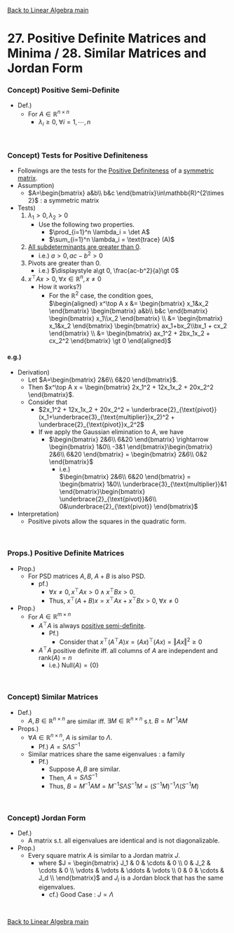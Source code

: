 [Back to Linear Algebra main](../../main.md)

# 27. Positive Definite Matrices and Minima / 28. Similar Matrices and Jordan Form
### Concept) Positive Semi-Definite
- Def.)
  - For $`A\in\mathbb{R}^{n\times n}`$
    - $`\lambda_i \ge 0, \; \forall i=1,\cdots,n`$

<br>

### Concept) Tests for Positive Definiteness
- Followings are the tests for the [Positive Definiteness](2526.md#concept-positive-definite-matrix) of a [symmetric matrix](2526.md#concept-symmetric-matrix).
- Assumption)
  - $`A=\begin{bmatrix} a&b\\ b&c \end{bmatrix}\in\mathbb{R}^{2\times 2}`$ : a symmetric matrix
- Tests)
  1. $`\lambda_1 \gt 0, \lambda_2 \gt 0`$
     - Use the following two properties.
       - $`\prod_{i=1}^n \lambda_i = \det A`$
       - $`\sum_{i=1}^n \lambda_i = \text{trace} (A)`$
  2. [All subdeterminants are greater than 0](2526.md#concept-positive-definite-matrix).
     - i.e.) $`a \gt 0, ac-b^2 \gt 0`$
  3. Pivots are greater than 0.
     - i.e.) $`\displaystyle a\gt 0, \frac{ac-b^2}{a}\gt 0`$
  4. $`x^\top A x \gt 0, \; \forall x\in\mathbb{R}^n, x\ne 0`$
     - How it works?)
       - For the $`\mathbb{R}^2`$ case, the condition goes,   
         $`\begin{aligned}
            x^\top A x &= \begin{bmatrix} x_1&x_2 \end{bmatrix} \begin{bmatrix} a&b\\ b&c \end{bmatrix} \begin{bmatrix} x_1\\x_2 \end{bmatrix} \\
            &= \begin{bmatrix} x_1&x_2 \end{bmatrix} \begin{bmatrix} ax_1+bx_2\\bx_1 + cx_2 \end{bmatrix} \\
            &= \begin{bmatrix} ax_1^2 + 2bx_1x_2 + cx_2^2 \end{bmatrix} \gt 0
         \end{aligned}`$

#### e.g.) 
- Derivation)
  - Let $`A=\begin{bmatrix} 2&6\\ 6&20 \end{bmatrix}`$.
  - Then $`x^\top A x = \begin{bmatrix} 2x_1^2 + 12x_1x_2 + 20x_2^2 \end{bmatrix}`$.
  - Consider that 
    - $`2x_1^2 + 12x_1x_2 + 20x_2^2 = \underbrace{2}_{\text{pivot}}(x_1+\underbrace{3}_{\text{multiplier}}x_2)^2 + \underbrace{2}_{\text{pivot}}x_2^2`$
    - If we apply the Gaussian elimination to $`A`$, we have
      - $`\begin{bmatrix} 2&6\\ 6&20 \end{bmatrix} \rightarrow \begin{bmatrix} 1&0\\ -3&1 \end{bmatrix}\begin{bmatrix} 2&6\\ 6&20 \end{bmatrix} = \begin{bmatrix} 2&6\\ 0&2 \end{bmatrix}`$
        - i.e.)   
          $`\begin{bmatrix} 2&6\\ 6&20 \end{bmatrix} = \begin{bmatrix} 1&0\\ \underbrace{3}_{\text{multiplier}}&1 \end{bmatrix}\begin{bmatrix} \underbrace{2}_{\text{pivot}}&6\\ 0&\underbrace{2}_{\text{pivot}} \end{bmatrix}`$
- Interpretation)
  - Positive pivots allow the squares in the quadratic form.

<br>

### Props.) Positive Definite Matrices
- Prop.)
  - For PSD matrices $`A, B`$, $`A+B`$ is also PSD.
    - pf.)
      - $`\forall x\ne 0, x^\top A x \gt 0 \wedge x^\top B x \gt 0`$.
      - Thus, $`x^\top (A+B) x= x^\top Ax + x^\top B x \gt 0, \; \forall x\ne 0`$
- Prop.)
  - For $`A\in\mathbb{R}^{m\times n}`$
    - $`A^\top A`$ is always [positive semi-definite](#concept-positive-semi-definite).
      - Pf.)
        - Consider that $`x^\top (A^\top A)x = (Ax)^\top (Ax) = \Vert Ax \Vert^2 \ge 0`$
    - $`A^\top A`$ positive definite iff. all columns of $`A`$ are independent and $`\text{rank}(A) = n`$
      - i.e.) $`\text{Null}(A) = \{0\}`$

<br>

### Concept) Similar Matrices
- Def.)
  - $`A,B\in\mathbb{R}^{n\times n}`$ are similar iff. $`\exists M\in\mathbb{R}^{n\times n}`$ s.t. $`B = M^{-1}AM`$
- Props.)
  - $`\forall A\in\mathbb{R}^{n\times n}`$, $`A`$ is similar to $`\Lambda`$.
    - Pf.) $`A = S\Lambda S^{-1}`$
  - Similar matrices share the same eigenvalues : a family
    - Pf.)
      - Suppose $`A,B`$ are similar.
      - Then, $`A = S\Lambda S^{-1}`$
      - Thus, $`B = M^{-1}AM = M^{-1}S\Lambda S^{-1}M = (S^{-1}M)^{-1}\Lambda(S^{-1}M)`$

<br>

### Concept) Jordan Form
- Def.)
  - A matrix s.t. all eigenvalues are identical and is not diagonalizable.
- Prop.)
  - Every square matrix $`A`$ is similar to a Jordan matrix $`J`$.
    - where $`J = \begin{bmatrix}
        J_1 & 0 & \cdots & 0 \\
        0 & J_2 & \cdots & 0 \\
        \vdots & \vdots & \ddots & \vdots \\
        0 & 0 & \cdots & J_d \\
    \end{bmatrix}`$ and $`J_i`$ is a Jordan block that has the same eigenvalues.
      - cf.) Good Case : $`J = \Lambda`$


<br>

[Back to Linear Algebra main](../../main.md)